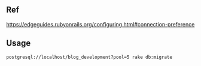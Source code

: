 ## Ref

https://edgeguides.rubyonrails.org/configuring.html#connection-preference

## Usage

```
postgresql://localhost/blog_development?pool=5 rake db:migrate
```
